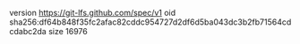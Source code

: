 version https://git-lfs.github.com/spec/v1
oid sha256:df64b848f35fc2afac82cddc954727d2df6d5ba043dc3b2fb71564cdcdabc2da
size 16976
